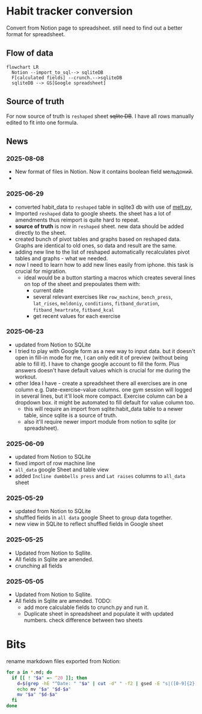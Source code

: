 # Habit tracker conversion
Convert from Notion page to spreadsheet.
still need to find out a better format for spreadsheet.

## Flow of data
```mermaid
flowchart LR
  Notion --import_to_sql--> sqliteDB
  F[calculated fields] --crunch.-->sqliteDB
  sqliteDB --> GS[Google spreadsheet]
```


## Source of truth
For now source of truth is `reshaped` sheet ~~sqlite DB~~.
I have all rows manually edited to fit into one formula.

## News
### 2025-08-08
- New format of files in Notion. Now it contains boolean field мельдоний.
- 

### 2025-06-29
- converted habit_data to `reshaped` table in sqlite3 db with use of [melt.py](melt.py),
- Imported `reshaped` data to google sheets. the sheet has a lot of amendments thus reimport is quite hard to repeat.
- **source of truth** is now in `reshaped` sheet. new data should be added directly to the sheet.
- created bunch of pivot tables and graphs based on reshaped data. Graphs are identical to old ones, so data and result are the same.
- adding new line to the list of reshaped automatically recalculates pivot tables and graphs - what we needed.
- now I need to learn how to add new lines easily from iphone. this task is crucial for migration.
  - ideal would be a button starting a macros which creates several lines on top of the sheet and prepoulates them with:
    - current date
    - several relevant exercises like `row_machine`, `bench_press`, `lat_rises`, `meldoniy`, `conditions`, `fitband_duration`, `fitband_heartrate`, `fitband_kcal`
    - get recent values for each exercise

### 2025-06-23
- updated from Notion to SQLite
- I tried to play with Google form as a new way to input data. but it doesn't open in fill-in mode for me, I can only edit it of preview (without being able to fill it). I have to change google account to fill the form. Plus answers doesn't have default values which is crucial for me during the workout.
- other Idea I have - create a spreadsheet there all exercises are in one column e.g. Date-exercise-value columns. one gym session will logged in several lines, but it'll look more compact. Exercise column can be a dropdown box. it might be automated to fill default for value column too.
  - this will require an import from sqlite:habit_data table to a newer table, since sqlite is a source of truth.
  - also it'll require newer import module from notion to sqlite (or spreadsheet).

### 2025-06-09
- updated from Notion to SQLite
- fixed import of row machine line
- `all_data` google Sheet and table view
- added `Incline dumbbells press` and `Lat raises` columns to `all_data` sheet

### 2025-05-29
- updated from Notion to SQLite
- shuffled fields in `all data` google Sheet to group data together.
- new view in SQLite to reflect shuffled fields in Google sheet

### 2025-05-25
- Updated from Notion to Sqllite.
- All fields in Sqlite are amended. 
- crunching all fields

### 2025-05-05
- Updated from Notion to Sqllite.
- All fields in Sqlite are amended.
TODO:
  - add more calculable fields to crunch.py and run it.
  - Duplicate sheet in spreadsheet and populate it with updated numbers. check difference between two sheets



# Bits
rename markdown files exported from Notion:
```bash
for a in *.md; do
  if [[ ! "$a" =~ ^20 ]]; then
    d=$(grep -hE "^Date: " "$a" | cut -d" " -f2 | gsed -E "s|([0-9]{2})/([0-9]{2})/([0-9]{4})|\\3-\\1-\\2|")
    echo mv "$a" "$d-$a"
    mv "$a" "$d-$a"
  fi
done
```

